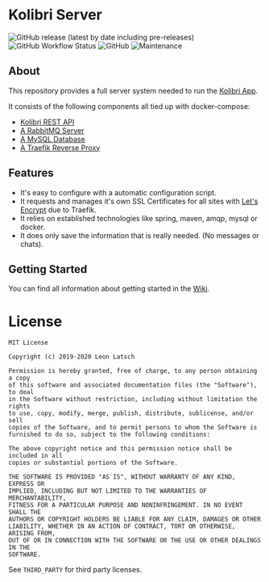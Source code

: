 # Kolibri Server

![GitHub release (latest by date including pre-releases)](https://img.shields.io/github/v/release/leonlatsch/kolibri-server?include_prereleases&label=version)
![GitHub Workflow Status](https://img.shields.io/github/workflow/status/leonlatsch/kolibri-server/Java%20CI)
![GitHub](https://img.shields.io/github/license/leonlatsch/kolibri-server)
![Maintenance](https://img.shields.io/maintenance/yes/2020)



## About

This repository provides a full server system needed to run the [Kolibri App](https://github.com/leonlatsch/kolibri).

It consists of the following components all tied up with docker-compose:

- [Kolibri REST API](https://hub.docker.com/r/leonlatsch/kolibri-server)
- [A RabbitMQ Server](https://hub.docker.com/_/rabbitmq)
- [A MySQL Database](https://hub.docker.com/_/mysql)
- [A Traefik Reverse Proxy](https://hub.docker.com/_/traefik)



## Features

- It's easy to configure with a automatic configuration script.
- It requests and manages it's own SSL Certificates for all sites with [Let's Encrypt](https://letsencrypt.org/) due to Traefik.
- It relies on established technologies like spring, maven, amqp, mysql or docker.
- It does only save the information that is really needed. (No messages or chats).



## Getting Started

You can find all information about getting started in the [Wiki](https://kolibri.leonlatsch.dev/server).



License
=======

    MIT License
    
    Copyright (c) 2019-2020 Leon Latsch
    
    Permission is hereby granted, free of charge, to any person obtaining a copy
    of this software and associated documentation files (the "Software"), to deal
    in the Software without restriction, including without limitation the rights
    to use, copy, modify, merge, publish, distribute, sublicense, and/or sell
    copies of the Software, and to permit persons to whom the Software is
    furnished to do so, subject to the following conditions:
    
    The above copyright notice and this permission notice shall be included in all
    copies or substantial portions of the Software.
    
    THE SOFTWARE IS PROVIDED "AS IS", WITHOUT WARRANTY OF ANY KIND, EXPRESS OR
    IMPLIED, INCLUDING BUT NOT LIMITED TO THE WARRANTIES OF MERCHANTABILITY,
    FITNESS FOR A PARTICULAR PURPOSE AND NONINFRINGEMENT. IN NO EVENT SHALL THE
    AUTHORS OR COPYRIGHT HOLDERS BE LIABLE FOR ANY CLAIM, DAMAGES OR OTHER
    LIABILITY, WHETHER IN AN ACTION OF CONTRACT, TORT OR OTHERWISE, ARISING FROM,
    OUT OF OR IN CONNECTION WITH THE SOFTWARE OR THE USE OR OTHER DEALINGS IN THE
    SOFTWARE.

See `THIRD_PARTY` for third party licenses.
